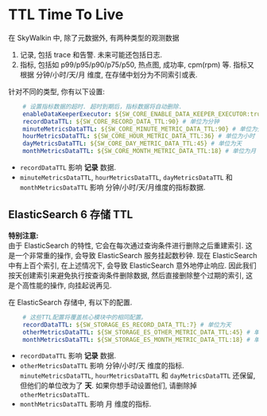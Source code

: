 # TTL Time To Live

在 SkyWalkin 中, 除了元数据外, 有两种类型的观测数据
1. 记录, 包括 trace 和告警. 未来可能还包括日志.
1. 指标, 包括如 p99/p95/p90/p75/p50, 热点图, 成功率, cpm(rpm) 等.
指标又根据 分钟/小时/天/月 维度, 在存储中划分为不同索引或表. 

针对不同的类型, 你有以下设置:
```yaml
    # 设置指标数据的超时. 超时到期后，指标数据将自动删除.
    enableDataKeeperExecutor: ${SW_CORE_ENABLE_DATA_KEEPER_EXECUTOR:true} # 关闭后，指标数据自动删除也将随之关闭.
    recordDataTTL: ${SW_CORE_RECORD_DATA_TTL:90} # 单位为分钟
    minuteMetricsDataTTL: ${SW_CORE_MINUTE_METRIC_DATA_TTL:90} # 单位为分钟
    hourMetricsDataTTL: ${SW_CORE_HOUR_METRIC_DATA_TTL:36} # 单位为小时
    dayMetricsDataTTL: ${SW_CORE_DAY_METRIC_DATA_TTL:45} # 单位为天
    monthMetricsDataTTL: ${SW_CORE_MONTH_METRIC_DATA_TTL:18} # 单位为月
```

- `recordDataTTL` 影响 **记录** 数据.
- `minuteMetricsDataTTL`, `hourMetricsDataTTL`, `dayMetricsDataTTL` 和 `monthMetricsDataTTL` 影响
分钟/小时/天/月维度的指标数据.

## ElasticSearch 6 存储 TTL 
**特别注意:**  
由于 ElasticSearch 的特性, 它会在每次通过查询条件进行删除之后重建索引.
这是一个非常重的操作, 会导致 ElasticSearch 服务挂起数秒钟.
现在 ElasticSearch 中有上百个索引, 在上述情况下, 会导致 ElasticSearch 意外地停止响应.
因此我们按天创建索引来避免执行按查询条件删除数据,
然后直接删除整个过期的索引, 这是个高性能的操作, 向挂起说再见.

在 ElasticSearch 存储中, 有以下的配置.
```yaml
    # 这些TTL配置将覆盖核心模块中的相同配置。
    recordDataTTL: ${SW_STORAGE_ES_RECORD_DATA_TTL:7} # 单位为天
    otherMetricsDataTTL: ${SW_STORAGE_ES_OTHER_METRIC_DATA_TTL:45} # 单位为天
    monthMetricsDataTTL: ${SW_STORAGE_ES_MONTH_METRIC_DATA_TTL:18} # 单位为月
``` 

- `recordDataTTL` 影响 **记录** 数据.
- `otherMetricsDataTTL` 影响 分钟/小时/天 维度的指标. `minuteMetricsDataTTL`, `hourMetricsDataTTL` 和 `dayMetricsDataTTL` 还保留, 但他们的单位改为了 **天**. 如果你想手动设置他们, 请删除掉 `otherMetricsDataTTL`.
- `monthMetricsDataTTL` 影响 月 维度的指标.

